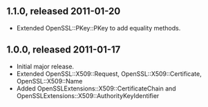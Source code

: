 ## 1.1.0, released 2011-01-20

* Extended OpenSSL::PKey::PKey to add equality methods.

## 1.0.0, released 2011-01-17

* Initial major release.
* Extended OpenSSL::X509::Request, OpenSSL::X509::Certificate, OpenSSL::X509::Name
* Added OpenSSLExtensions::X509::CertificateChain and OpenSSLExtensions::X509::AuthorityKeyIdentifier

